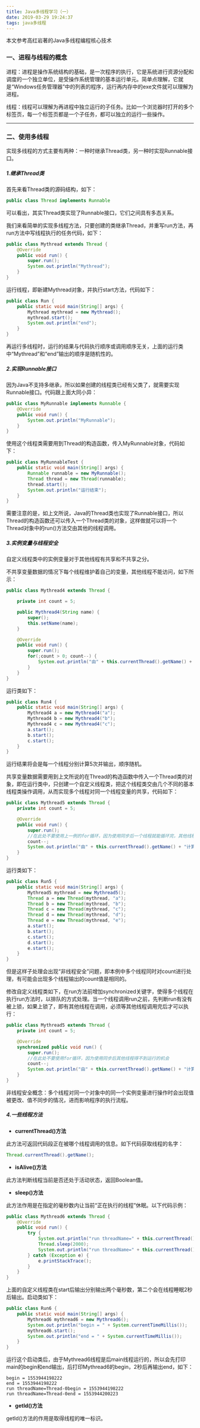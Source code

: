 ```yaml
---
title: Java多线程学习（一）
date: 2019-03-29 19:24:37
tags: java多线程
---
```


本文参考高红岩著的Java多线程编程核心技术

### 一、进程与线程的概念

进程：进程是操作系统结构的基础，是一次程序的执行，它是系统进行资源分配和调度的一个独立单位，是受操作系统管理的基本运行单元。简单点理解，它就是“Windows任务管理器”中的列表的程序，运行再内存中的exe文件就可以理解为进程。

线程：线程可以理解为再进程中独立运行的子任务。比如一个浏览器时打开的多个标签页，每一个标签页都是一个子任务，都可以独立的运行一些操作。

---

### 二、使用多线程

实现多线程的方式主要有两种：一种时继承Thread类，另一种时实现Runnable接口。

##### 1.继承Thread类

首先来看Thread类的源码结构，如下：

```java
public class Thread implements Runnable
```

可以看出，其实Thread类实现了Runnable接口，它们之间具有多态关系。

我们来看简单的实现多线程方法，只要创建的类继承Thread，并重写run方法，再run方法中写线程执行的任务代码，如下：

```java
public class Mythread extends Thread {
    @Override
    public void run() {
        super.run();
        System.out.println("Mythread");
    }
}
```

运行线程，即新建Mythread对象，并执行start方法，代码如下：

```java
public class Run {
    public static void main(String[] args) {
        Mythread mythread = new Mythread();
        mythread.start();
        System.out.println("end");
    }
}
```

再运行多线程时，运行的结果与代码执行顺序或调用顺序无关，上面的运行类中“Mythread”和“end”输出的顺序是随机性的。

##### 2.实现Runnable接口

因为Java不支持多继承，所以如果创建的线程类已经有父类了，就需要实现Runnable接口。代码跟上面大同小异：

```java
public class MyRunnable implements Runnable {
    @Override
    public void run() {
        System.out.println("MyRunnable");
    }
}
```

使用这个线程类需要用到Thread的构造函数，传入MyRunnable对象，代码如下：

```java
public class MyRunnableTest {
    public static void main(String[] args) {
        Runnable runnable = new MyRunnable();
        Thread thread = new Thread(runnable);
        thread.start();
        System.out.println("运行结束");
    }
}
```

需要注意的是，如上文所说，Java的Thread类也实现了Runnable接口，所以Thread的构造函数还可以传入一个Thread类的对象，这样做就可以将一个Thread对象中的run()方法交由其他的线程调用。

##### 3.实例变量与线程安全

自定义线程类中的实例变量对于其他线程有共享和不共享之分。

不共享变量数据的情况下每个线程维护着自己的变量，其他线程不能访问，如下所示：

```java
public class Mythread4 extends Thread {

    private int count = 5;

    public Mythread4(String name) {
        super();
        this.setName(name);
    }

    @Override
    public void run() {
        super.run();
        for(;count > 0; count--) {
            System.out.println("由" + this.currentThread().getName() + "计算，count=" + count);
        }
    }
}
```

运行类如下：

```java
public class Run4 {
    public static void main(String[] args) {
        Mythread4 a = new Mythread4("a");
        Mythread4 b = new Mythread4("b");
        Mythread4 c = new Mythread4("c");
        a.start();
        b.start();
        c.start();
    }
}
```

运行结果将会是每一个线程分别计算5次并输出，顺序随机。

共享变量数据需要用到上文所说的在Thread的构造函数中传入一个Thread类的对象，即在运行类中，只创建一个自定义线程类，把这个线程类交由几个不同的基本线程类操作调用，从而实现多个线程对同一个线程变量的共享，代码如下：

```java
public class Mythread5 extends Thread {
    private int count = 5;

    @Override
    public void run() {
        super.run();
        //在此处不要使用上一例的for循环，因为使用同步后一个线程就能循环完，其他线程得不到运行的机会
        count--;
        System.out.println("由" + this.currentThread().getName() + "计算，count=" + count);
    }
}
```

运行类如下：

```java
public class Run5 {
    public static void main(String[] args) {
        Mythread5 mythread = new Mythread5();
        Thread a = new Thread(mythread, "a");
        Thread b = new Thread(mythread, "b");
        Thread c = new Thread(mythread, "c");
        Thread d = new Thread(mythread, "d");
        Thread e = new Thread(mythread, "e");
        a.start();
        b.start();
        c.start();
        d.start();
        e.start();
    }
}
```

但是这样子处理会出现“非线程安全”问题，即本例中多个线程同时对count进行处理，有可能会出现多个线程输出的count值是相同的。

修改自定义线程类如下，在run方法前增加synchronized关键字，使得多个线程在执行run方法时，以排队的方式处理。当一个线程调用run之前，先判断run有没有被上锁，如果上锁了，即有其他线程在调用，必须等其他线程调用完后才可以执行：

```java
public class Mythread5 extends Thread {
    private int count = 5;

    @Override
    synchronized public void run() {
        super.run();
        //在此处不要使用for循环，因为使用同步后其他线程得不到运行的机会
        count--;
        System.out.println("由" + this.currentThread().getName() + "计算，count=" + count);
    }
}
```

非线程安全概念：多个线程对同一个对象中的同一个实例变量进行操作时会出现值被更改、值不同步的情况，进而影响程序的执行流程。

##### 4.一些线程方法

* **currentThread()方法**

此方法可返回代码段正在被哪个线程调用的信息。如下代码获取线程的名字：

```java
Thread.currentThread().getName();
```

* **isAlive()方法**

此方法判断线程当前是否还处于活动状态，返回Boolean值。

* **sleep()方法**

此方法作用是在指定的毫秒数内让当前“正在执行的线程”休眠。以下代码示例：

```java
public class Mythread6 extends Thread {
    @Override
    public void run() {
        try {
            System.out.println("run threadName=" + this.currentThread().getName() + "begin = " + System.currentTimeMillis());
            Thread.sleep(2000);
            System.out.println("run threadName=" + this.currentThread().getName() + "end = " + System.currentTimeMillis());
        } catch (Exception e) {
            e.printStackTrace();
        }
    }
}
```

上面的自定义线程类在start后输出分别输出两个毫秒数，第二个会在线程睡眠2秒后输出。启动类如下：

```java
public class Run6 {
    public static void main(String[] args) {
        Mythread6 mythread6 = new Mythread6();
        System.out.println("begin = " + System.currentTimeMillis());
        mythread6.start();
        System.out.println("end = " + System.currentTimeMillis());
    }
}
```

运行这个启动类后，由于Mythread6线程是后main线程运行的，所以会先打印main的begin和end输出，后打印Mythread6的begin，2秒后再输出end，如下：

```
begin = 1553944198222
end = 1553944198222
run threadName=Thread-0begin = 1553944198222
run threadName=Thread-0end = 1553944200223
```

* **getId()方法**

getId()方法的作用是取得线程的唯一标识。

